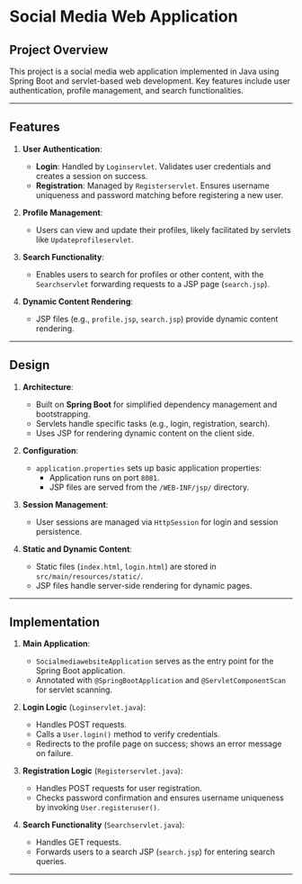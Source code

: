 
# Social Media Web Application

## Project Overview
This project is a social media web application implemented in Java using Spring Boot and servlet-based web development. Key features include user authentication, profile management, and search functionalities.

---

## Features
1. **User Authentication**:
   - **Login**: Handled by `Loginservlet`. Validates user credentials and creates a session on success.
   - **Registration**: Managed by `Registerservlet`. Ensures username uniqueness and password matching before registering a new user.

2. **Profile Management**:
   - Users can view and update their profiles, likely facilitated by servlets like `Updateprofileservlet`.

3. **Search Functionality**:
   - Enables users to search for profiles or other content, with the `Searchservlet` forwarding requests to a JSP page (`search.jsp`).

4. **Dynamic Content Rendering**:
   - JSP files (e.g., `profile.jsp`, `search.jsp`) provide dynamic content rendering.

---

## Design
1. **Architecture**:
   - Built on **Spring Boot** for simplified dependency management and bootstrapping.
   - Servlets handle specific tasks (e.g., login, registration, search).
   - Uses JSP for rendering dynamic content on the client side.

2. **Configuration**:
   - `application.properties` sets up basic application properties:
     - Application runs on port `8081`.
     - JSP files are served from the `/WEB-INF/jsp/` directory.

3. **Session Management**:
   - User sessions are managed via `HttpSession` for login and session persistence.

4. **Static and Dynamic Content**:
   - Static files (`index.html`, `login.html`) are stored in `src/main/resources/static/`.
   - JSP files handle server-side rendering for dynamic pages.

---

## Implementation
1. **Main Application**:
   - `SocialmediawebsiteApplication` serves as the entry point for the Spring Boot application.
   - Annotated with `@SpringBootApplication` and `@ServletComponentScan` for servlet scanning.

2. **Login Logic** (`Loginservlet.java`):
   - Handles POST requests.
   - Calls a `User.login()` method to verify credentials.
   - Redirects to the profile page on success; shows an error message on failure.

3. **Registration Logic** (`Registerservlet.java`):
   - Handles POST requests for user registration.
   - Checks password confirmation and ensures username uniqueness by invoking `User.registeruser()`.

4. **Search Functionality** (`Searchservlet.java`):
   - Handles GET requests.
   - Forwards users to a search JSP (`search.jsp`) for entering search queries.

---

